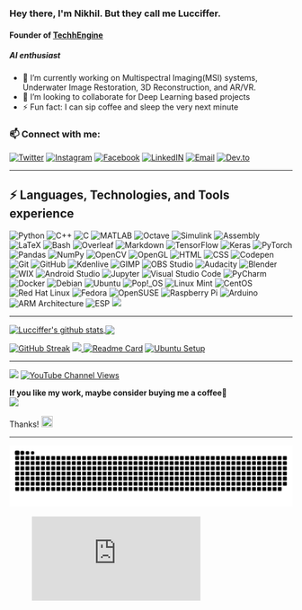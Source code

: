 ### Hey there, I'm Nikhil. But they call me Lucciffer.

#### Founder of [TechhEngine](http://www.instagram.com/techhengine)

##### AI enthusiast

-  🌱 I’m currently working on Multispectral Imaging(MSI) systems, Underwater Image Restoration, 3D Reconstruction, and AR/VR.
-  👯 I’m looking to collaborate for Deep Learning based projects 
-  ⚡ Fun fact: I can sip coffee and sleep the very next minute
### 📫 Connect with me:   
   [![Twitter](https://img.shields.io/badge/-Twitter-FFFFFF?logo=twitter)](https://www.twitter.com/lucciffer__) [![Instagram](https://img.shields.io/badge/-Instagram-FFFFFF?logo=instagram)](http://www.instagram.com/lucciffer._) [![Facebook](https://img.shields.io/badge/-Facebook-FFFFFF?logo=facebook)](https://www.facebook.com/nikhil.akalwadi.9) [![LinkedIN](https://img.shields.io/badge/-LinkedIn-0A66C2?logo=linkedin)](https://www.linkedin.com/in/nikhil-akalwadi-7a007a169) [![Email](https://img.shields.io/badge/-Email-FFFFFF?logo=gmail)](mailto:nikhilna2000@gmail.com) [![Dev.to](https://img.shields.io/badge/-dev.to-0A0A0A?logo=dev%20dot%20to)](https://dev.to/lucciffer)

---
## ⚡ Languages, Technologies, and Tools experience
![Python](https://img.shields.io/badge/-Python-black?style=flat-square&logo=Python)
![C++](https://img.shields.io/badge/C++%20-%2300599C.svg?logo=c%2B%2B&logoColor=white)
![C](https://img.shields.io/badge/--00599C?style=flat-square&logo=c)
![MATLAB](https://img.shields.io/badge/-MATLAB-0076A8?logo=mathworks)
![Octave](https://img.shields.io/badge/-Octave-000000?logo=octave)
![Simulink](https://img.shields.io/badge/-Simulink-orange)
![Assembly](https://img.shields.io/badge/Assembly%20-%23525252.svg?logo=mega&logoColor=white)
![LaTeX](https://img.shields.io/badge/-LaTeX-008080?logo=latex)
![Bash](https://img.shields.io/badge/Bash%20-%23121011.svg?logo=gnu-bash&logoColor=white)
![Overleaf](https://img.shields.io/badge/-Overleaf-47A141?logo=overleaf&logoColor=white)
![Markdown](https://img.shields.io/badge/Markdown-%23000000.svg?logo=markdown&logoColor=white)
![TensorFlow](https://img.shields.io/badge/-TensorFlow-000000?logo=tensorflow)
![Keras](https://img.shields.io/badge/-Keras-D00000?logo=keras)
![PyTorch](https://img.shields.io/badge/-PyTorch-000000?logo=pytorch)
![Pandas](https://img.shields.io/badge/Pandas%20-%23150458.svg?logo=pandas&logoColor=white)
![NumPy](https://img.shields.io/badge/Numpy%20-%23013243.svg?logo=numpy&logoColor=white)
![OpenCV](https://img.shields.io/badge/-OpenCV-5C3EE8?logo=opencv)
![OpenGL](https://img.shields.io/badge/-OpenGL-000000?logo=opengl)
![HTML](https://img.shields.io/badge/-HTML5-000000?logo=html5)
![CSS](https://img.shields.io/badge/-CSS3-blue?logo=css3)
![Codepen](https://img.shields.io/badge/-Codepen-000000?logo=codepen)
![Git](https://img.shields.io/badge/-Git-black?style=flat-square&logo=git)
![GitHub](https://img.shields.io/badge/-GitHub-181717?style=flat-square&logo=github)
![Kdenlive](https://img.shields.io/badge/-Kdenlive-FFFFFF?logo=kdenlive)
![GIMP](https://img.shields.io/badge/-GIMP-5C5543?logo=gimp)
![OBS Studio](https://img.shields.io/badge/-OBS%20Sstudio-302E31?logo=obsstudio)
![Audacity](https://img.shields.io/badge/-Audacity-0000CC?logo=audacity)
![Blender](https://img.shields.io/badge/-Blender-000000?logo=blender)
![WIX](https://img.shields.io/badge/-WIX-0C6EFC?logo=wix)
![Android Studio](https://img.shields.io/badge/Android%20Studio-008678.svg?logo=android-studio&logoColor=white)
![Jupyter](https://img.shields.io/badge/Jupyter%20-%23F37626.svg?logo=Jupyter&logoColor=white)
![Visual Studio Code](https://img.shields.io/badge/-Visual%20Studio%20Code-007ACC?logo=visual%20studio%20code)
![PyCharm](https://img.shields.io/badge/-PyCharm-000000?logo=pycharm)
![Docker](https://img.shields.io/badge/-Docker-000000?logo=docker)
![Debian](https://img.shields.io/badge/-Debian-A81D33?logo=debian)
![Ubuntu](https://img.shields.io/badge/-Ubuntu-FFFFFF?logo=ubuntu)
![Pop!_OS](https://img.shields.io/badge/-Pop!_OS-000000?logo=popos)
![Linux Mint](https://img.shields.io/badge/-Linux%20Mint-000000?logo=linuxmint)
![CentOS](https://img.shields.io/badge/-CentOS-262577?logo=centos)
![Red Hat Linux](https://img.shields.io/badge/-Red%20Hat%20Linux-EE0000?logo=red%20hat)
![Fedora](https://img.shields.io/badge/-Fedora-294172?logo=fedora)
![OpenSUSE](https://img.shields.io/badge/-OpenSUSE-000000?logo=opensuse)
![Raspberry Pi](https://img.shields.io/badge/-Raspberry%20Pi-A22846?logo=raspberry%20pi) 
![Arduino](https://img.shields.io/badge/-Arduino-000000?logo=arduino)
![ARM Architecture](https://img.shields.io/badge/-arm%20architecture-000000?logo=arm)
![ESP](https://img.shields.io/badge/-ESP-000000?logo=esphome)
<img src="https://img.shields.io/badge/-Problem%20Solving-5C5543?style=flat">  

---


<a href="https://github.com/lucciffer/github-readme-stats">
  <img align="center" src="https://github-readme-stats-oreoaustin2000-gmailcom.vercel.app/api?username=lucciffer&show_icons=true&include_all_commits=true&theme=material-palenight" alt="Lucciffer's github stats" />
</a>  

<a href="https://github.com/lucciffer/github-readme-stats">
  <img align="center" src="https://github-readme-stats-oreoaustin2000-gmailcom.vercel.app/api/top-langs/?username=lucciffer&layout=compact&theme=material-palenight" />
</a>

[![GitHub Streak](https://github-readme-streak-stats.herokuapp.com/?user=lucciffer&theme=material-palenight)](https://git.io/streak-stats)
<a href="https://lucciffer.github.io">
  <img src="https://github-readme-stats-oreoaustin2000-gmailcom.vercel.app/api/pin/?username=lucciffer&repo=lucciffer.github.io&theme=material-palenight" />
</a>
[![Readme Card](https://github-readme-stats-oreoaustin2000-gmailcom.vercel.app/api/pin/?username=lucciffer&repo=Novel-View-Generation&theme=material-palenight&show_owner=true)](https://github.com/lucciffer/Novel-View-Generation)
[![Ubuntu Setup](https://github-readme-stats-oreoaustin2000-gmailcom.vercel.app/api/pin/?username=lucciffer&repo=ubuntu-setup&theme=material-palenight&show_owner=true)](https://github.com/lucciffer/ubuntu-setup)

---

![](https://komarev.com/ghpvc/?username=lucciffer&color=brightgreen)  [![YouTube Channel Views](https://img.shields.io/youtube/channel/views/UC3rMcFKbH7ZJusOBGQ5SNvg?style=social)](https://www.youtube.com/channel/UC3rMcFKbH7ZJusOBGQ5SNvg)

**If you like my work, maybe consider buying me a coffee:turtle:**     
<a href="https://www.buymeacoffee.com/luccy" target="_blank"><img src="https://cdn.buymeacoffee.com/buttons/v2/default-red.png"  width="150" ></a>

Thanks! <img src="https://cdn-0.emojis.wiki/emoji-pics-lf/apple/hugging-face-apple.png" height="20" width="20">

---
![Snake animation](https://github.com/sbrunomello/sbrunomello/blob/output/github-contribution-grid-snake.svg)
<!--Snake game animation taken from github.com/sbrunomello-->

<!--START_SECTION:waka-->
<figure><embed src="https://wakatime.com/share/@lucciffer07/c8618b84-2200-41a4-bf03-34455eff2786.svg"></embed></figure>
<!--END_SECTION:waka-->
<!-- [![willianrod's wakatime stats](https://github-readme-stats.vercel.app/api/wakatime?username=lucciffer07)](https://github.com/anuraghazra/github-readme-stats) -->
